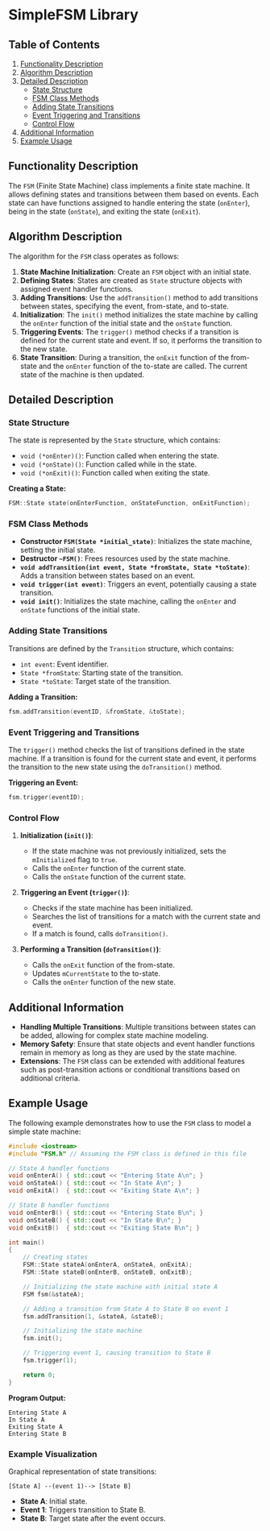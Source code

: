 # SimpleFSM Library

## Table of Contents
1. [Functionality Description](#functionality-description)
2. [Algorithm Description](#algorithm-description)
3. [Detailed Description](#detailed-description)
    - [State Structure](#state-structure)
    - [FSM Class Methods](#fsm-class-methods)
    - [Adding State Transitions](#adding-state-transitions)
    - [Event Triggering and Transitions](#event-triggering-and-transitions)
    - [Control Flow](#control-flow)
4. [Additional Information](#additional-information)
5. [Example Usage](#example-usage)

## Functionality Description

The `FSM` (Finite State Machine) class implements a finite state machine. It allows defining states and transitions between them based on events. Each state can have functions assigned to handle entering the state (`onEnter`), being in the state (`onState`), and exiting the state (`onExit`).

## Algorithm Description

The algorithm for the `FSM` class operates as follows:

1. **State Machine Initialization**: Create an `FSM` object with an initial state.
2. **Defining States**: States are created as `State` structure objects with assigned event handler functions.
3. **Adding Transitions**: Use the `addTransition()` method to add transitions between states, specifying the event, from-state, and to-state.
4. **Initialization**: The `init()` method initializes the state machine by calling the `onEnter` function of the initial state and the `onState` function.
5. **Triggering Events**: The `trigger()` method checks if a transition is defined for the current state and event. If so, it performs the transition to the new state.
6. **State Transition**: During a transition, the `onExit` function of the from-state and the `onEnter` function of the to-state are called. The current state of the machine is then updated.

## Detailed Description

### State Structure

The state is represented by the `State` structure, which contains:

- `void (*onEnter)()`: Function called when entering the state.
- `void (*onState)()`: Function called while in the state.
- `void (*onExit)()`: Function called when exiting the state.

**Creating a State:**

```cpp
FSM::State state(onEnterFunction, onStateFunction, onExitFunction);
```

### FSM Class Methods

- **Constructor `FSM(State *initial_state)`**: Initializes the state machine, setting the initial state.
- **Destructor `~FSM()`**: Frees resources used by the state machine.
- **`void addTransition(int event, State *fromState, State *toState)`**: Adds a transition between states based on an event.
- **`void trigger(int event)`**: Triggers an event, potentially causing a state transition.
- **`void init()`**: Initializes the state machine, calling the `onEnter` and `onState` functions of the initial state.

### Adding State Transitions

Transitions are defined by the `Transition` structure, which contains:

- `int event`: Event identifier.
- `State *fromState`: Starting state of the transition.
- `State *toState`: Target state of the transition.

**Adding a Transition:**

```cpp
fsm.addTransition(eventID, &fromState, &toState);
```

### Event Triggering and Transitions

The `trigger()` method checks the list of transitions defined in the state machine. If a transition is found for the current state and event, it performs the transition to the new state using the `doTransition()` method.

**Triggering an Event:**

```cpp
fsm.trigger(eventID);
```

### Control Flow

1. **Initialization (`init()`)**:
   - If the state machine was not previously initialized, sets the `mInitialized` flag to `true`.
   - Calls the `onEnter` function of the current state.
   - Calls the `onState` function of the current state.

2. **Triggering an Event (`trigger()`)**:
   - Checks if the state machine has been initialized.
   - Searches the list of transitions for a match with the current state and event.
   - If a match is found, calls `doTransition()`.

3. **Performing a Transition (`doTransition()`)**:
   - Calls the `onExit` function of the from-state.
   - Updates `mCurrentState` to the to-state.
   - Calls the `onEnter` function of the new state.

## Additional Information

- **Handling Multiple Transitions**: Multiple transitions between states can be added, allowing for complex state machine modeling.
- **Memory Safety**: Ensure that state objects and event handler functions remain in memory as long as they are used by the state machine.
- **Extensions**: The `FSM` class can be extended with additional features such as post-transition actions or conditional transitions based on additional criteria.

## Example Usage

The following example demonstrates how to use the `FSM` class to model a simple state machine:

```cpp
#include <iostream>
#include "FSM.h" // Assuming the FSM class is defined in this file

// State A handler functions
void onEnterA() { std::cout << "Entering State A\n"; }
void onStateA() { std::cout << "In State A\n"; }
void onExitA()  { std::cout << "Exiting State A\n"; }

// State B handler functions
void onEnterB() { std::cout << "Entering State B\n"; }
void onStateB() { std::cout << "In State B\n"; }
void onExitB()  { std::cout << "Exiting State B\n"; }

int main()
{
    // Creating states
    FSM::State stateA(onEnterA, onStateA, onExitA);
    FSM::State stateB(onEnterB, onStateB, onExitB);

    // Initializing the state machine with initial state A
    FSM fsm(&stateA);

    // Adding a transition from State A to State B on event 1
    fsm.addTransition(1, &stateA, &stateB);

    // Initializing the state machine
    fsm.init();

    // Triggering event 1, causing transition to State B
    fsm.trigger(1);

    return 0;
}
```

**Program Output:**

```
Entering State A
In State A
Exiting State A
Entering State B
```

### Example Visualization

Graphical representation of state transitions:

```
[State A] --(event 1)--> [State B]
```

- **State A**: Initial state.
- **Event 1**: Triggers transition to State B.
- **State B**: Target state after the event occurs.
